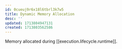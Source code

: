 ```yaml
---
id: 0cueuj9r6x18l6tbrl3k7w5
title: Dynamic Memory Allocation
desc: ''
updated: 1713804947131
created: 1713803562586
---
```


Memory allocated during [[execution.lifecycle.runtime]].